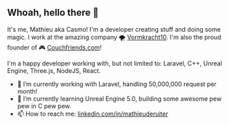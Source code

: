 ## Whoah, hello there 👋
It's me, Mathieu aka Casmo! I'm a developer creating stuff and doing some magic. I work at the amazing company 🌪️ [Vormkracht10](https://vormkracht10.nl). I'm also the proud founder of 🎮 [Couchfriends.com](https://couchfriends.com)!

I'm a happy developer working with, but not limited to: Laravel, C++, Unreal Engine, Three.js, NodeJS, React.

- 🔭 I’m currently working with Laravel, handling 50,000,000 request per month!
- 🌱 I’m currently learning Unreal Engine 5.0, building some awesome pew pew in C pew pew.
- 📫 How to reach me: [linkedin.com/in/mathieuderuiter](https://www.linkedin.com/in/mathieuderuiter/)
